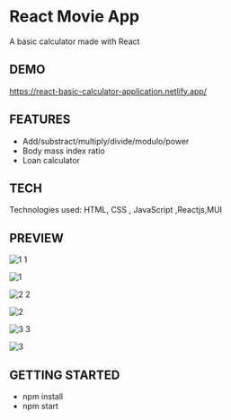 # React Movie App

A basic calculator made with React

## DEMO

https://react-basic-calculator-application.netlify.app/

## FEATURES

- Add/substract/multiply/divide/modulo/power
- Body mass index ratio
- Loan calculator

## TECH

Technologies used: HTML, CSS , JavaScript ,Reactjs,MUI

## PREVIEW

![1 1](https://user-images.githubusercontent.com/93603167/184298842-f2b1eddf-e310-41be-9091-9e85d61fcbe4.jpg)


![1](https://user-images.githubusercontent.com/93603167/184299010-14e3e13d-57cc-4e16-bb98-e67b330eb044.jpg)


![2 2](https://user-images.githubusercontent.com/93603167/184299087-4fc3d23a-d0b3-4c6f-be1b-ab5def205c87.jpg)


![2](https://user-images.githubusercontent.com/93603167/184299127-feb02811-72f6-4878-9cf7-aa6615323eb4.jpg)


![3 3](https://user-images.githubusercontent.com/93603167/184299184-60c23677-2da9-49cb-8743-2345c75a08fa.jpg)


![3](https://user-images.githubusercontent.com/93603167/184299238-61de31eb-abfe-47dc-9c21-1491a4451f96.jpg)



## GETTING STARTED

- npm install
- npm start
